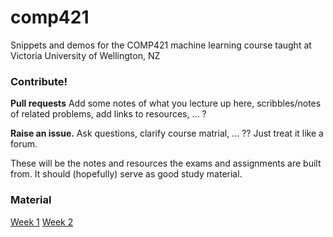 # comp421
Snippets and demos for the COMP421 machine learning course taught at Victoria University of Wellington, NZ


 
### Contribute!

__Pull requests__ Add some notes of what you lecture up here, scribbles/notes of related problems, add links to resources, ... ?

__Raise an issue.__ Ask questions, clarify course matrial, ... ?? Just treat it like a forum.

These will be the notes and resources the exams and assignments are built from. It should (hopefully) serve as good study material.

### Material

[Week 1](https://github.com/act65/comp421/tree/master/week1)
[Week 2](https://github.com/act65/comp421/tree/master/week2)